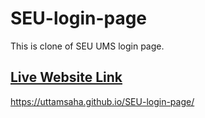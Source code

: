 # SEU-login-page
This is clone of SEU UMS login page.
## [Live Website Link](https://uttamsaha.github.io/SEU-login-page/)
https://uttamsaha.github.io/SEU-login-page/
